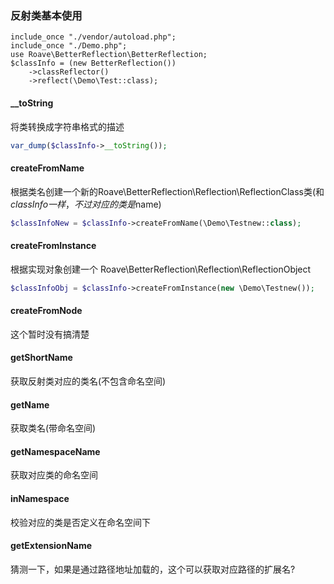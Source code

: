 ### 反射类基本使用
```shell
include_once "./vendor/autoload.php";
include_once "./Demo.php";
use Roave\BetterReflection\BetterReflection;
$classInfo = (new BetterReflection())
    ->classReflector()
    ->reflect(\Demo\Test::class);
```

#### __toString
将类转换成字符串格式的描述
```php
var_dump($classInfo->__toString());
```

#### createFromName
根据类名创建一个新的Roave\BetterReflection\Reflection\ReflectionClass类(和$classInfo一样，不过对应的类是$name)
```php
$classInfoNew = $classInfo->createFromName(\Demo\Testnew::class);
```

#### createFromInstance
根据实现对象创建一个 Roave\BetterReflection\Reflection\ReflectionObject 
```php
$classInfoObj = $classInfo->createFromInstance(new \Demo\Testnew());
```

#### createFromNode
这个暂时没有搞清楚


#### getShortName
获取反射类对应的类名(不包含命名空间)

#### getName
获取类名(带命名空间)

#### getNamespaceName
获取对应类的命名空间

#### inNamespace
校验对应的类是否定义在命名空间下

#### getExtensionName
猜测一下，如果是通过路径地址加载的，这个可以获取对应路径的扩展名?